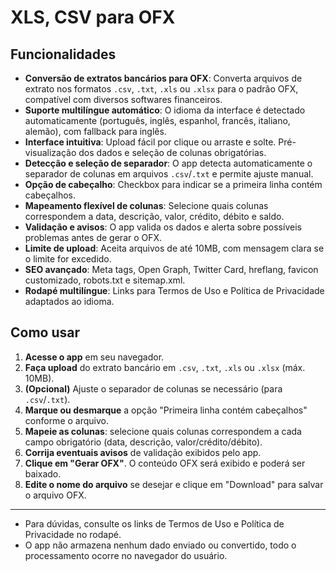 # XLS, CSV para OFX

## Funcionalidades

- **Conversão de extratos bancários para OFX**: Converta arquivos de extrato nos formatos `.csv`, `.txt`, `.xls` ou `.xlsx` para o padrão OFX, compatível com diversos softwares financeiros.
- **Suporte multilíngue automático**: O idioma da interface é detectado automaticamente (português, inglês, espanhol, francês, italiano, alemão), com fallback para inglês.
- **Interface intuitiva**: Upload fácil por clique ou arraste e solte. Pré-visualização dos dados e seleção de colunas obrigatórias.
- **Detecção e seleção de separador**: O app detecta automaticamente o separador de colunas em arquivos `.csv`/`.txt` e permite ajuste manual.
- **Opção de cabeçalho**: Checkbox para indicar se a primeira linha contém cabeçalhos.
- **Mapeamento flexível de colunas**: Selecione quais colunas correspondem a data, descrição, valor, crédito, débito e saldo.
- **Validação e avisos**: O app valida os dados e alerta sobre possíveis problemas antes de gerar o OFX.
- **Limite de upload**: Aceita arquivos de até 10MB, com mensagem clara se o limite for excedido.
- **SEO avançado**: Meta tags, Open Graph, Twitter Card, hreflang, favicon customizado, robots.txt e sitemap.xml.
- **Rodapé multilíngue**: Links para Termos de Uso e Política de Privacidade adaptados ao idioma.

## Como usar

1. **Acesse o app** em seu navegador.
2. **Faça upload** do extrato bancário em `.csv`, `.txt`, `.xls` ou `.xlsx` (máx. 10MB).
3. **(Opcional)** Ajuste o separador de colunas se necessário (para `.csv`/`.txt`).
4. **Marque ou desmarque** a opção "Primeira linha contém cabeçalhos" conforme o arquivo.
5. **Mapeie as colunas**: selecione quais colunas correspondem a cada campo obrigatório (data, descrição, valor/crédito/débito).
6. **Corrija eventuais avisos** de validação exibidos pelo app.
7. **Clique em "Gerar OFX"**. O conteúdo OFX será exibido e poderá ser baixado.
8. **Edite o nome do arquivo** se desejar e clique em "Download" para salvar o arquivo OFX.

---

- Para dúvidas, consulte os links de Termos de Uso e Política de Privacidade no rodapé.
- O app não armazena nenhum dado enviado ou convertido, todo o processamento ocorre no navegador do usuário.
